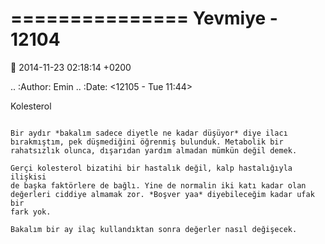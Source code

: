 ===============
Yevmiye - 12104
===============

:date: 2014-11-23 02:18:14 +0200

.. :Author: Emin
.. :Date:   <12105 - Tue 11:44>

Kolesterol
~~~~~~~~~~

Bir aydır *bakalım sadece diyetle ne kadar düşüyor* diye ilacı
bırakmıştım, pek düşmediğini öğrenmiş bulunduk. Metabolik bir
rahatsızlık olunca, dışarıdan yardım almadan mümkün değil demek.

Gerçi kolesterol bizatihi bir hastalık değil, kalp hastalığıyla ilişkisi
de başka faktörlere de bağlı. Yine de normalin iki katı kadar olan
değerleri ciddiye almamak zor. *Boşver yaa* diyebileceğim kadar ufak bir
fark yok.

Bakalım bir ay ilaç kullandıktan sonra değerler nasıl değişecek.

